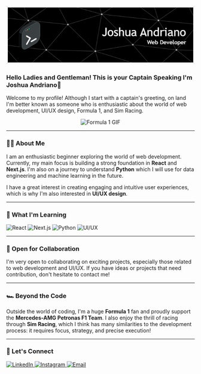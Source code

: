 <p align="center">
  <img src="img/github-header-image.png" alt="JoshuaAndriano" width="600"/>
</p>

### Hello Ladies and Gentleman! This is your Captain Speaking I'm Joshua Andriano👋

Welcome to my profile! Although I start with a captain's greeting, on land I'm better known as someone who is enthusiastic about the world of web development, UI/UX design, Formula 1, and Sim Racing.

<p align="center">
  <img src="https://i.pinimg.com/originals/12/df/b5/12dfb5e0b7491cd5b5f231a5bd2b9043.gif" alt="Formula 1 GIF" width="600"/>
</p>

---

### 👨‍💻 About Me

I am an enthusiastic beginner exploring the world of web development. Currently, my main focus is building a strong foundation in **React** and **Next.js**. I'm also on a journey to understand **Python** which I will use for data engineering and machine learning in the future.

I have a great interest in creating engaging and intuitive user experiences, which is why I'm also interested in **UI/UX design**.

---

### 🚀 What I'm Learning

<p>
  <img src="https://img.shields.io/badge/React-20232A?style=for-the-badge&logo=react&logoColor=61DAFB" alt="React"/>
  <img src="https://img.shields.io/badge/Next-black?style=for-the-badge&logo=next.js&logoColor=white" alt="Next.js"/>
  <img src="https://img.shields.io/badge/Python-3776AB?style=for-the-badge&logo=python&logoColor=white" alt="Python"/>
  <img src="https://img.shields.io/badge/UI/UX-F24E1E?style=for-the-badge&logo=figma&logoColor=white" alt="UI/UX"/>
</p>

---

### 🤝 Open for Collaboration

I'm very open to collaborating on exciting projects, especially those related to web development and UI/UX. If you have ideas or projects that need contribution, don't hesitate to contact me!

---

### 🏎️ Beyond the Code

Outside the world of coding, I'm a huge **Formula 1** fan and proudly support the **Mercedes-AMG Petronas F1 Team**. I also enjoy the thrill of racing through **Sim Racing**, which I think has many similarities to the development process: it requires focus, strategy, and precise execution!

---

### 💬 Let's Connect

<p align="left">
  <a href="https://www.linkedin.com/in/joshua-andriano-64b319286/" target="_blank">
    <img src="https://img.shields.io/badge/LinkedIn-0077B5?style=for-the-badge&logo=linkedin&logoColor=white" alt="LinkedIn"/>
  </a>
  <a href="https://www.instagram.com/joshuandriano/" target="_blank">
    <img src="https://img.shields.io/badge/Instagram-E4405F?style=for-the-badge&logo=instagram&logoColor=white" alt="Instagram"/>
  </a>
  <a href="work.joshua.andriano@gmail.com">
    <img src="https://img.shields.io/badge/Email-D14836?style=for-the-badge&logo=gmail&logoColor=white" alt="Email"/>
  </a>
</p>
